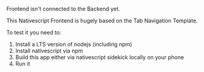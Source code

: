 Frontend isn't connected to the Backend yet.

This Nativescript Frontend is hugely based on the Tab Navigation Template.

To test it you need to:

1. Install a LTS version of nodejs (including npm)
2. Install nativescript via npm
3. Build this app either via nativescript sidekick locally on your phone
4. Run it
